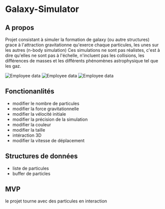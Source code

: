 # Galaxy-Simulator
## A propos

Projet consistant à simuler la formation de galaxy (ou autre structures) grace à l'attraction gravitationne qu'exerce chaque particules, les unes sur les autres (n-body simulation)
Ces simulations ne sont pas réalistes, c'est à dire qu'elles ne sont pas à l'échelle, n'incluent pas les collisions, les différences de masses et les différents phénomènes astrophysique tel que les gaz.

![Employee data](https://raw.githubusercontent.com/SedenionProj/Galaxy-Simulator/master/assets/screen1.png "img 1")
![Employee data](https://raw.githubusercontent.com/SedenionProj/Galaxy-Simulator/master/assets/screen2.png "img 2")
![Employee data](https://raw.githubusercontent.com/SedenionProj/Galaxy-Simulator/master/assets/screen3.png "img 3")

## Fonctionanlités

- modifier le nombre de particules
- modifier la force gravitationnelle
- modifier la vélocité initiale
- modifier la précision de la simulation
- modifier la couleur
- modifier la taille
- intéraction 3D
- modifier la vitesse de déplacement

## Structures de données

- liste de particules
- buffer de particles 

## MVP

le projet tourne avec des particules en interaction